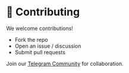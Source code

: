 # 🤝 Contributing

We welcome contributions!  

- Fork the repo
- Open an issue / discussion
- Submit pull requests

Join our [Telegram Community](https://t.me/pyenvstudio) for collaboration.
